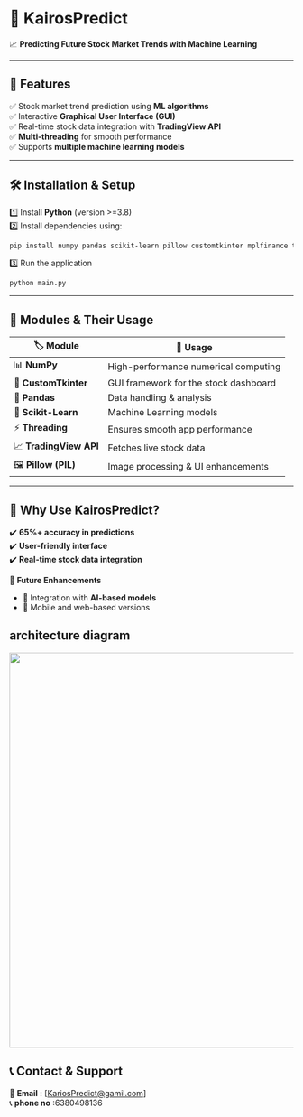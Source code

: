 # 🌟 KairosPredict  

📈 **Predicting Future Stock Market Trends with Machine Learning**  

---

## 🚀 Features  
✅ Stock market trend prediction using **ML algorithms**  
✅ Interactive **Graphical User Interface (GUI)**  
✅ Real-time stock data integration with **TradingView API**  
✅ **Multi-threading** for smooth performance  
✅ Supports **multiple machine learning models**  

---

## 🛠 Installation & Setup  

1️⃣ Install **Python** (version >=3.8)  
2️⃣ Install dependencies using:  

```sh
pip install numpy pandas scikit-learn pillow customtkinter mplfinance tkinter

```

3️⃣ Run the application  

```sh
python main.py
```

---

## 📂 Modules & Their Usage  

| 🏷 Module | 📌 Usage |
|-----------|---------|
| 📊 **NumPy** | High-performance numerical computing |
| 🎨 **CustomTkinter** | GUI framework for the stock dashboard |
| 📑 **Pandas** | Data handling & analysis |
| 🤖 **Scikit-Learn** | Machine Learning models |
| ⚡ **Threading** | Ensures smooth app performance |
| 📈 **TradingView API** | Fetches live stock data |
| 🖼 **Pillow (PIL)** | Image processing & UI enhancements |

---

## 🌟 Why Use KairosPredict?  

✔️ **65%+ accuracy in predictions**  
✔️ **User-friendly interface**  
✔️ **Real-time stock data integration**  

📌 **Future Enhancements**  
- 🔹 Integration with **AI-based models**  
- 🔹 Mobile and web-based versions  


## architecture diagram

<img src="https://github.com/user-attachments/assets/26fa180c-d3ee-45ff-b305-d34d34b1a4e3" width="700" height = "700">



## 📞 Contact & Support  

📩 **Email**      : [KariosPredict@gamil.com]  
📞 **phone no**   :6380498136
